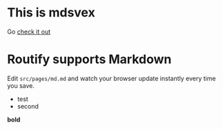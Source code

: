 # This is mdsvex

Go <a href="https://mdsvex.com" target="_blank">check it out</a>

# Routify supports Markdown

Edit `src/pages/md.md` and watch your browser update instantly every time you save.


- test
- second

**bold**
